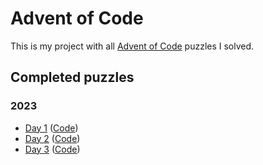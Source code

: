 # Advent of Code

This is my project with all [Advent of Code](https://adventofcode.com) puzzles I solved.

## Completed puzzles

### 2023

- [Day 1](https://adventofcode.com/2023/day/1) ([Code](https://github.com/FlorianLang06/advent-of-code/tree/main/2023/Day1))
- [Day 2](https://adventofcode.com/2023/day/2) ([Code](https://github.com/FlorianLang06/advent-of-code/tree/main/2023/Day2))
- [Day 3](https://adventofcode.com/2023/day/3) ([Code](https://github.com/FlorianLang06/advent-of-code/tree/main/2023/Day3))
